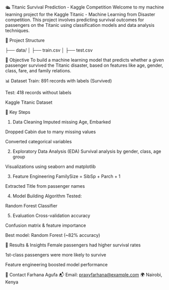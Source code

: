🛳️ Titanic Survival Prediction - Kaggle Competition
Welcome to my machine learning project for the Kaggle Titanic - Machine Learning from Disaster competition. This project involves predicting survival outcomes for passengers on the Titanic using classification models and data analysis techniques.

📁 Project Structure

├── data/
│   ├── train.csv
│   ├── test.csv

🎯 Objective
To build a machine learning model that predicts whether a given passenger survived the Titanic disaster, based on features like age, gender, class, fare, and family relations.

📊 Dataset
Train: 891 records with labels (Survived)

Test: 418 records without labels

Kaggle Titanic Dataset

🧼 Key Steps
1. Data Cleaning
Imputed missing Age, Embarked

Dropped Cabin due to many missing values

Converted categorical variables

2. Exploratory Data Analysis (EDA)
Survival analysis by gender, class, age group

Visualizations using seaborn and matplotlib

3. Feature Engineering
FamilySize = SibSp + Parch + 1

Extracted Title from passenger names

4. Model Building
Algorithm Tested:

Random Forest Classifier

5. Evaluation
Cross-validation accuracy

Confusion matrix & feature importance

Best model: Random Forest (~82% accuracy)

📌 Results & Insights
Female passengers had higher survival rates

1st-class passengers were more likely to survive

Feature engineering boosted model performance

📧 Contact
Farhana Agufa
📬 Email: praxyfarhana@example.com
🌍 Nairobi, Kenya
